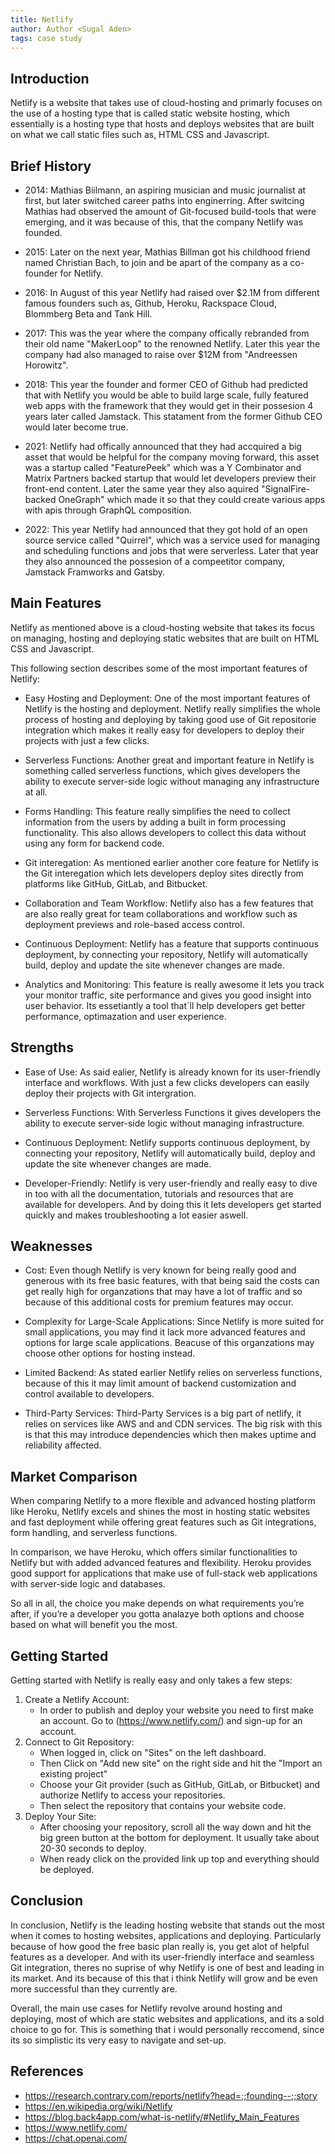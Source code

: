 ```yaml
---
title: Netlify
author: Author <Sugal Aden>
tags: case study
---
```


## Introduction

Netlify is a website that takes use of cloud-hosting and primarly focuses on the use of a hosting type that is called static website hosting, which essentially is a hosting type that hosts and deploys websites that are built on what we call static files such as, HTML CSS and Javascript.

## Brief History

- 2014: Mathias Biilmann, an aspiring musician and music journalist at first, but later switched career paths into enginerring. After switcing Mathias had observed the amount of Git-focused build-tools that were emerging, and it was because of this, that the company Netlify was founded.

- 2015: Later on the next year, Mathias Billman got his childhood friend named Christian Bach, to join and be apart of the company as a co-founder for Netlify.

- 2016: In August of this year Netlify had raised over $2.1M from different famous founders such as, Github, Heroku, Rackspace Cloud, Blommberg Beta and Tank Hill.

- 2017: This was the year where the company offically rebranded from their old name "MakerLoop" to the renowned Netlify. Later this year the company had also managed to
  raise over $12M from "Andreessen Horowitz".

- 2018: This year the founder and former CEO of Github had predicted that with Netlify you would be able to build large scale, fully featured web apps with the framework that they would get in their possesion 4 years later called Jamstack. This statament from the former Github CEO would later become true.

- 2021: Netlify had offically announced that they had accquired a big asset that would be helpful for the company moving forward, this asset was a startup called "FeaturePeek" which was a Y Combinator and Matrix Partners backed startup that would let developers preview their front-end content. Later the same year they also aquired "SignalFire-backed OneGraph" which made it so that they could create various apps with apis through GraphQL composition.

- 2022: This year Netlify had announced that they got hold of an open source service
  called "Quirrel", which was a service used for managing and scheduling functions and jobs that were serverless. Later that year they also announced the possesion of a compeetitor company, Jamstack Framworks and Gatsby.

## Main Features

Netlify as mentioned above is a cloud-hosting website that takes its focus on managing, hosting and deploying static websites that are built on HTML CSS and Javascript.

This following section describes some of the most important features of Netlify:

- Easy Hosting and Deployment: One of the most important features of Netlify is the hosting and deployment. Netlify really simplifies the whole process of hosting and deploying by taking good use of Git repositorie integration which makes it really easy for developers to deploy their projects with just a few clicks.

- Serverless Functions: Another great and important feature in Netlify is something called serverless functions, which gives developers the ability to execute server-side logic without managing any infrastructure at all.

- Forms Handling: This feature really simplifies the need to collect information from the users by adding a built in form processing functionality. This also allows developers to collect this data without using any form for backend code.

- Git interegation: As mentioned earlier another core feature for Netlify is the Git interegation which lets developers deploy sites directly from platforms like GitHub, GitLab, and Bitbucket.
- Collaboration and Team Workflow: Netlify also has a few features that are also really great for team collaborations and workflow such as deployment previews and role-based access control.

- Continuous Deployment: Netlify has a feature that supports continuous deployment, by
  connecting your repository, Netlify will automatically build, deploy and update the site whenever changes are made.

- Analytics and Monitoring: This feature is really awesome it lets you track your monitor traffic, site performance and gives you good insight into user behavior. Its essetiantly a tool that´ll help developers get better performance, optimazation and user experience.

## Strengths

- Ease of Use: As said ealier, Netlify is already known for its user-friendly interface and workflows. With just a few clicks developers can easily deploy their projects with Git intergration.

- Serverless Functions: With Serverless Functions it gives developers the ability to execute server-side logic without managing infrastructure.

- Continuous Deployment: Netlify supports continuous deployment, by
  connecting your repository, Netlify will automatically build, deploy and update the site whenever changes are made.

- Developer-Friendly: Netlify is very user-friendly and really easy to dive in too with all the documentation, tutorials and resources that are available for developers. And by doing this it lets developers get started quickly and makes troubleshooting a lot easier aswell.

## Weaknesses

- Cost: Even though Netlify is very known for being really good and generous with its free basic features, with that being said the costs can get really high for organzations that may have a lot of traffic and so because of this additional costs for premium features may occur.

- Complexity for Large-Scale Applications: Since Netlify is more suited for small applications, you may find it lack more advanced features and options for large scale
  applications. Beacuse of this organzations may choose other options for hosting instead.

- Limited Backend: As stated earlier Netlify relies on serverless functions, because of this it may limit amount of backend customization and control available to developers.

- Third-Party Services: Third-Party Services is a big part of netlify, it relies on services like AWS and and CDN services. The big risk with this is that this may introduce dependencies which then makes uptime and reliability affected.

## Market Comparison

When comparing Netlify to a more flexible and advanced hosting platform like Heroku, Netlify excels and shines the most in hosting static websites and fast deployment while offering great features such as Git integrations, form handling, and serverless functions.

In comparison, we have Heroku, which offers similar functionalities to Netlify but with added advanced features and flexibility.
Heroku provides good support for applications that make use of full-stack web applications with server-side logic and databases.

So all in all, the choice you make depends on what requirements you’re after, if you’re a developer you gotta analazye both options and choose based on what will benefit you the most.

## Getting Started

Getting started with Netlify is really easy and only takes a few steps:

1.  Create a Netlify Account:
    - In order to publish and deploy your website you need to first make an account. Go to (https://www.netlify.com/) and sign-up for an account.
2.  Connect to Git Repository:
    - When logged in, click on "Sites" on the left dashboard.
    - Then Click on "Add new site" on the right side and hit the "Import an existing project"
    - Choose your Git provider (such as GitHub, GitLab, or Bitbucket) and authorize Netlify to access your repositories.
    - Then select the repository that contains your website code.
3.  Deploy Your Site:
    - After choosing your repository, scroll all the way down and hit the big green
      button at the bottom for deployment. It usually take about 20-30 seconds to deploy.
    - When ready click on the provided link up top and everything should be deployed.

## Conclusion

In conclusion, Netlify is the leading hosting website that stands out the most when it comes to hosting websites, applications and deploying. Particularly because of how good the free basic plan really is, you get alot of helpful features as a developer. And with its user-friendly interface and seamless Git integration, theres no suprise of why Netlify is one of best and leading in its market. And its because of this that i think Netlify will grow and be even more successful than they currently are.

Overall, the main use cases for Netlify revolve around hosting and deploying, most of which are static websites and applications, and its a sold choice to go for. This is something that i would personally reccomend, since its so simplistic its very easy to navigate and set-up.

## References

- https://research.contrary.com/reports/netlify?head=;;founding--;;story
- https://en.wikipedia.org/wiki/Netlify
- https://blog.back4app.com/what-is-netlify/#Netlify_Main_Features
- https://www.netlify.com/
- https://chat.openai.com/
